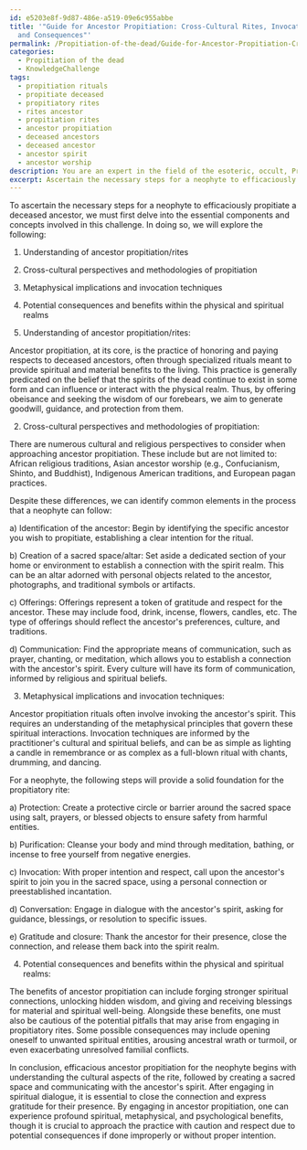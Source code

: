 ```yaml
---
id: e5203e8f-9d87-486e-a519-09e6c955abbe
title: '"Guide for Ancestor Propitiation: Cross-Cultural Rites, Invocation Techniques,
  and Consequences"'
permalink: /Propitiation-of-the-dead/Guide-for-Ancestor-Propitiation-Cross-Cultural-Rites-Invocation-Techniques-and-Consequences/
categories:
  - Propitiation of the dead
  - KnowledgeChallenge
tags:
  - propitiation rituals
  - propitiate deceased
  - propitiatory rites
  - rites ancestor
  - propitiation rites
  - ancestor propitiation
  - deceased ancestors
  - deceased ancestor
  - ancestor spirit
  - ancestor worship
description: You are an expert in the field of the esoteric, occult, Propitiation of the dead and Education. You are a writer of tests, challenges, books and deep knowledge on Propitiation of the dead for initiates and students to gain deep insights and understanding from. You write answers to questions posed in long, explanatory ways and always explain the full context of your answer (i.e., related concepts, formulas, examples, or history), as well as the step-by-step thinking process you take to answer the challenges. Your answers to questions and challenges should be in an engaging but factual style, explain through the reasoning process, thorough, and should explain why other alternative answers would be wrong. Summarize the key themes, ideas, and conclusions at the end.
excerpt: Ascertain the necessary steps for a neophyte to efficaciously propitiate a deceased ancestor, taking into account the cross-cultural perspectives and methodologies, metaphysical implications, and the appropriate invocation techniques, while additionally discerning the potential consequences and benefits that the propitiatory rite may incur within the physical and spiritual realms.
---
```

To ascertain the necessary steps for a neophyte to efficaciously propitiate a deceased ancestor, we must first delve into the essential components and concepts involved in this challenge. In doing so, we will explore the following:

1. Understanding of ancestor propitiation/rites
2. Cross-cultural perspectives and methodologies of propitiation
3. Metaphysical implications and invocation techniques
4. Potential consequences and benefits within the physical and spiritual realms

1. Understanding of ancestor propitiation/rites:

Ancestor propitiation, at its core, is the practice of honoring and paying respects to deceased ancestors, often through specialized rituals meant to provide spiritual and material benefits to the living. This practice is generally predicated on the belief that the spirits of the dead continue to exist in some form and can influence or interact with the physical realm. Thus, by offering obeisance and seeking the wisdom of our forebears, we aim to generate goodwill, guidance, and protection from them.

2. Cross-cultural perspectives and methodologies of propitiation:

There are numerous cultural and religious perspectives to consider when approaching ancestor propitiation. These include but are not limited to: African religious traditions, Asian ancestor worship (e.g., Confucianism, Shinto, and Buddhist), Indigenous American traditions, and European pagan practices.

Despite these differences, we can identify common elements in the process that a neophyte can follow:

a) Identification of the ancestor: Begin by identifying the specific ancestor you wish to propitiate, establishing a clear intention for the ritual.

b) Creation of a sacred space/altar: Set aside a dedicated section of your home or environment to establish a connection with the spirit realm. This can be an altar adorned with personal objects related to the ancestor, photographs, and traditional symbols or artifacts.

c) Offerings: Offerings represent a token of gratitude and respect for the ancestor. These may include food, drink, incense, flowers, candles, etc. The type of offerings should reflect the ancestor's preferences, culture, and traditions.

d) Communication: Find the appropriate means of communication, such as prayer, chanting, or meditation, which allows you to establish a connection with the ancestor's spirit. Every culture will have its form of communication, informed by religious and spiritual beliefs.

3. Metaphysical implications and invocation techniques:

Ancestor propitiation rituals often involve invoking the ancestor's spirit. This requires an understanding of the metaphysical principles that govern these spiritual interactions. Invocation techniques are informed by the practitioner's cultural and spiritual beliefs, and can be as simple as lighting a candle in remembrance or as complex as a full-blown ritual with chants, drumming, and dancing.

For a neophyte, the following steps will provide a solid foundation for the propitiatory rite:

a) Protection: Create a protective circle or barrier around the sacred space using salt, prayers, or blessed objects to ensure safety from harmful entities.

b) Purification: Cleanse your body and mind through meditation, bathing, or incense to free yourself from negative energies.

c) Invocation: With proper intention and respect, call upon the ancestor's spirit to join you in the sacred space, using a personal connection or preestablished incantation.

d) Conversation: Engage in dialogue with the ancestor's spirit, asking for guidance, blessings, or resolution to specific issues.

e) Gratitude and closure: Thank the ancestor for their presence, close the connection, and release them back into the spirit realm.

4. Potential consequences and benefits within the physical and spiritual realms:

The benefits of ancestor propitiation can include forging stronger spiritual connections, unlocking hidden wisdom, and giving and receiving blessings for material and spiritual well-being. Alongside these benefits, one must also be cautious of the potential pitfalls that may arise from engaging in propitiatory rites. Some possible consequences may include opening oneself to unwanted spiritual entities, arousing ancestral wrath or turmoil, or even exacerbating unresolved familial conflicts.

In conclusion, efficacious ancestor propitiation for the neophyte begins with understanding the cultural aspects of the rite, followed by creating a sacred space and communicating with the ancestor's spirit. After engaging in spiritual dialogue, it is essential to close the connection and express gratitude for their presence. By engaging in ancestor propitiation, one can experience profound spiritual, metaphysical, and psychological benefits, though it is crucial to approach the practice with caution and respect due to potential consequences if done improperly or without proper intention.
